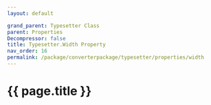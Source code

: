 ```yaml
---
layout: default

grand_parent: Typesetter Class
parent: Properties
Decompressor: false
title: Typesetter.Width Property
nav_order: 16
permalink: /package/converterpackage/typesetter/properties/width
---
```

# {{ page.title }}